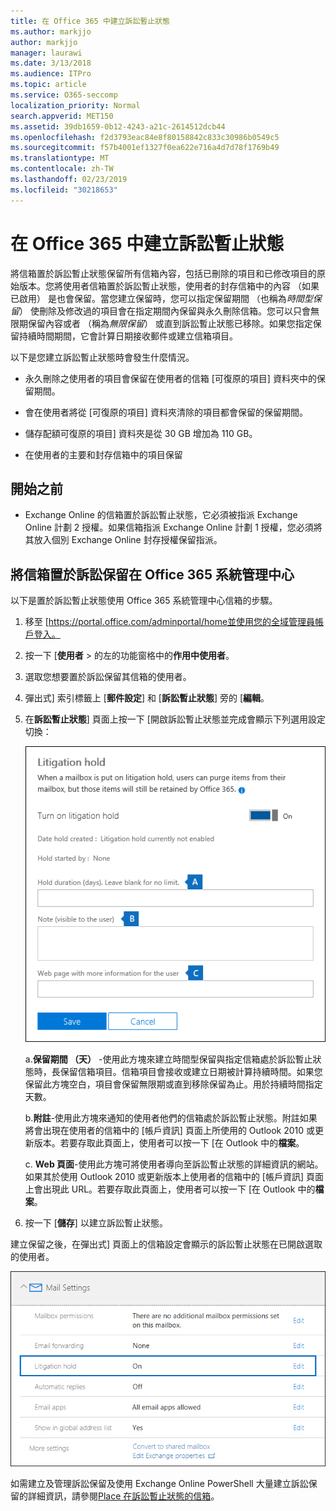 ```yaml
---
title: 在 Office 365 中建立訴訟暫止狀態
ms.author: markjjo
author: markjjo
manager: laurawi
ms.date: 3/13/2018
ms.audience: ITPro
ms.topic: article
ms.service: O365-seccomp
localization_priority: Normal
search.appverid: MET150
ms.assetid: 39db1659-0b12-4243-a21c-2614512dcb44
ms.openlocfilehash: f2d3793eac84e8f80158842c833c30986b0549c5
ms.sourcegitcommit: f57b4001ef1327f0ea622e716a4d7d78f1769b49
ms.translationtype: MT
ms.contentlocale: zh-TW
ms.lasthandoff: 02/23/2019
ms.locfileid: "30218653"
---
```

# <a name="create-a-litigation-hold-in-office-365"></a>在 Office 365 中建立訴訟暫止狀態

將信箱置於訴訟暫止狀態保留所有信箱內容，包括已刪除的項目和已修改項目的原始版本。您將使用者信箱置於訴訟暫止狀態，使用者的封存信箱中的內容 （如果已啟用） 是也會保留。當您建立保留時，您可以指定保留期間 （也稱為*時間型保留*） 使刪除及修改過的項目會在指定期間內保留與永久刪除信箱。您可以只會無限期保留內容或者 （稱為*無限保留*） 或直到訴訟暫止狀態已移除。如果您指定保留持續時間期間，它會計算日期接收郵件或建立信箱項目。 
  
以下是您建立訴訟暫止狀態時會發生什麼情況。
  
- 永久刪除之使用者的項目會保留在使用者的信箱 [可復原的項目] 資料夾中的保留期間。
    
- 會在使用者將從 [可復原的項目] 資料夾清除的項目都會保留的保留期間。
    
- 儲存配額可復原的項目] 資料夾是從 30 GB 增加為 110 GB。
    
- 在使用者的主要和封存信箱中的項目保留
    
## <a name="before-you-begin"></a>開始之前

- Exchange Online 的信箱置於訴訟暫止狀態，它必須被指派 Exchange Online 計劃 2 授權。如果信箱指派 Exchange Online 計劃 1 授權，您必須將其放入個別 Exchange Online 封存授權保留指派。
    

## <a name="place-a-mailbox-on-litigation-hold-in-the-office-365-admin-center"></a>將信箱置於訴訟保留在 Office 365 系統管理中心

以下是置於訴訟暫止狀態使用 Office 365 系統管理中心信箱的步驟。

1. 移至 [https://portal.office.com/adminportal/home並使用您的全域管理員帳戶登入。
2. 按一下 [**使用者** > 的左的功能窗格中的**作用中使用者**。
3. 選取您想要置於訴訟保留其信箱的使用者。
4. 彈出式] 索引標籤上 [**郵件設定**] 和 [**訴訟暫止狀態**] 旁的 [**編輯**。
5. 在**訴訟暫止狀態**] 頁面上按一下 [開啟訴訟暫止狀態並完成會顯示下列選用設定切換：
 
    ![O365_LitigationHold1.png](media/O365-LitigationHold1.png)

    a.**保留期間 （天）** -使用此方塊來建立時間型保留與指定信箱處於訴訟暫止狀態時，長保留信箱項目。信箱項目會接收或建立日期被計算持續時間。如果您保留此方塊空白，項目會保留無限期或直到移除保留為止。用於持續時間指定天數。
    
    b.**附註**-使用此方塊來通知的使用者他們的信箱處於訴訟暫止狀態。附註如果將會出現在使用者的信箱中的 [帳戶資訊] 頁面上所使用的 Outlook 2010 或更新版本。若要存取此頁面上，使用者可以按一下 [在 Outlook 中的**檔案**。
     
    c. **Web 頁面**-使用此方塊可將使用者導向至訴訟暫止狀態的詳細資訊的網站。如果其於使用 Outlook 2010 或更新版本上使用者的信箱中的 [帳戶資訊] 頁面上會出現此 URL。若要存取此頁面上，使用者可以按一下 [在 Outlook 中的**檔案**。
 
6. 按一下 [**儲存**] 以建立訴訟暫止狀態。

建立保留之後，在彈出式] 頁面上的信箱設定會顯示的訴訟暫止狀態在已開啟選取的使用者。

![O365_LitigationHold2.png](media/O365-LitigationHold2.png)

如需建立及管理訴訟保留及使用 Exchange Online PowerShell 大量建立訴訟保留的詳細資訊，請參閱[Place 在訴訟暫止狀態的信箱](https://docs.microsoft.com/office365/SecurityCompliance/place-a-mailbox-on-litigation-hold)。
